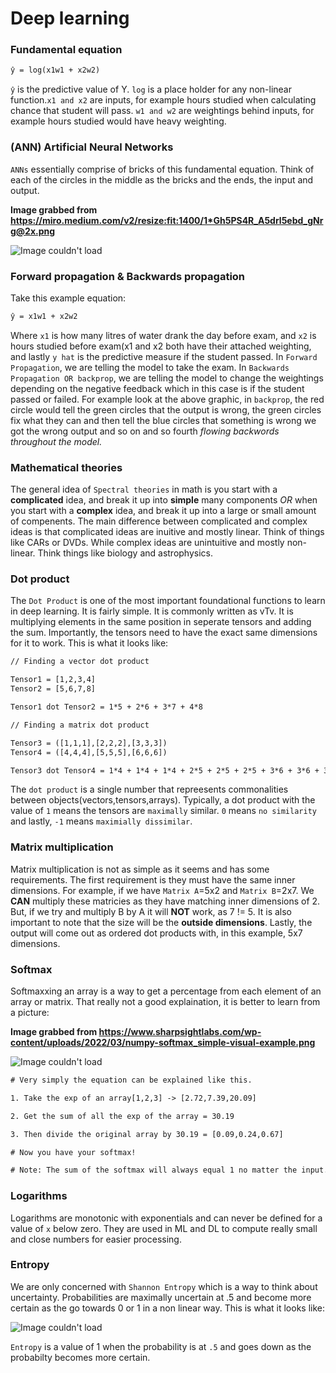 # Deep learning

### Fundamental equation

```txt
ŷ = log(x1w1 + x2w2)
```
`ŷ` is the predictive value of Y. `log` is a place holder for any non-linear function.`x1 and x2` are inputs, for example hours studied when calculating chance that student will pass. `w1 and w2` are weightings behind inputs, for example hours studied would have heavy weighting.

### (ANN) Artificial Neural Networks

`ANNs` essentially comprise of bricks of this fundamental equation. Think of each of the circles in the middle as the bricks and the ends, the input and output.

**Image grabbed from https://miro.medium.com/v2/resize:fit:1400/1*Gh5PS4R_A5drl5ebd_gNrg@2x.png**

![Image couldn't load](https://miro.medium.com/v2/resize:fit:1400/1*Gh5PS4R_A5drl5ebd_gNrg@2x.png "ANN Visualization")

### Forward propagation & Backwards propagation

Take this example equation:

```txt
ŷ = x1w1 + x2w2
```
Where `x1` is how many litres of water drank the day before exam, and `x2` is hours studied before exam(x1 and x2 both have their attached weighting, and lastly `y hat` is the predictive measure if the student passed. In `Forward Propagation`, we are telling the model to take the exam. In `Backwards Propagation OR backprop`, we are telling the model to change the weightings depending on the negative feedback which in this case is if the student passed or failed. For example look at the above graphic, in `backprop`, the red circle would tell the green circles that the output is wrong, the green circles fix what they can and then tell the blue circles that something is wrong we got the wrong output and so on and so fourth *flowing backwords throughout the model.*

### Mathematical theories

The general idea of `Spectral theories` in math is you start with a **complicated** idea, and break it up into **simple** many components *OR* when you start with a **complex** idea, and break it up into a large or small amount of compenents. The main difference between complicated and complex ideas is that complicated ideas are inuitive and mostly linear. Think of things like CARs or DVDs. While complex ideas are unintuitive and mostly non-linear. Think things like biology and astrophysics.

### Dot product

The `Dot Product` is one of the most important foundational functions to learn in deep learning. It is fairly simple. It is commonly written as vTv. It is multiplying elements in the same position in seperate tensors and adding the sum. Importantly, the tensors need to have the exact same dimensions for it to work. This is what it looks like:

```txt
// Finding a vector dot product

Tensor1 = [1,2,3,4]
Tensor2 = [5,6,7,8]

Tensor1 dot Tensor2 = 1*5 + 2*6 + 3*7 + 4*8

// Finding a matrix dot product

Tensor3 = ([1,1,1],[2,2,2],[3,3,3])
Tensor4 = ([4,4,4],[5,5,5],[6,6,6])

Tensor3 dot Tensor4 = 1*4 + 1*4 + 1*4 + 2*5 + 2*5 + 2*5 + 3*6 + 3*6 + 3*6
```
The `dot product` is a single number that repreesents commonalities between objects(vectors,tensors,arrays). Typically, a dot product with the value of `1` means the tensors are `maximally` similar. `0` means `no similarity` and lastly, `-1` means `maximially dissimilar`.

### Matrix multiplication

Matrix multiplication is not as simple as it seems and has some requirements. The first requirement is they must have the same inner dimensions. For example, if we have `Matrix A`=5x2 and `Matrix B`=2x7. We **CAN** multiply these matricies as they have matching inner dimensions of 2. But, if we try and multiply B by A it will **NOT** work, as 7 != 5. It is also important to note that the size will be the **outside dimensions**. Lastly, the output will come out as ordered dot products with, in this example, 5x7 dimensions.

### Softmax

Softmaxxing an array is a way to get a percentage from each element of an array or matrix. That really not a good explaination, it is better to learn from a picture:

**Image grabbed from https://www.sharpsightlabs.com/wp-content/uploads/2022/03/numpy-softmax_simple-visual-example.png**

![Image couldn't load](https://www.sharpsightlabs.com/wp-content/uploads/2022/03/numpy-softmax_simple-visual-example.png "Softmax Visualization")

```txt
# Very simply the equation can be explained like this.

1. Take the exp of an array[1,2,3] -> [2.72,7.39,20.09]

2. Get the sum of all the exp of the array = 30.19

3. Then divide the original array by 30.19 = [0.09,0.24,0.67]

# Now you have your softmax!

# Note: The sum of the softmax will always equal 1 no matter the input.
```

### Logarithms

Logarithms are monotonic with exponentials and can never be defined for a value of `x` below zero. They are used in ML and DL to compute really small and close numbers for easier processing.

### Entropy

We are only concerned with `Shannon Entropy` which is a way to think about uncertainty. Probabilities are maximally uncertain at .5 and become more certain as the go towards 0 or 1 in a non linear way. This is what it looks like:

![Image couldn't load](https://tcosmo.github.io/assets/H/Figure_1.png "Shannon Entropy")

`Entropy` is a value of 1 when the probability is at `.5` and goes down as the probabilty becomes more certain.
